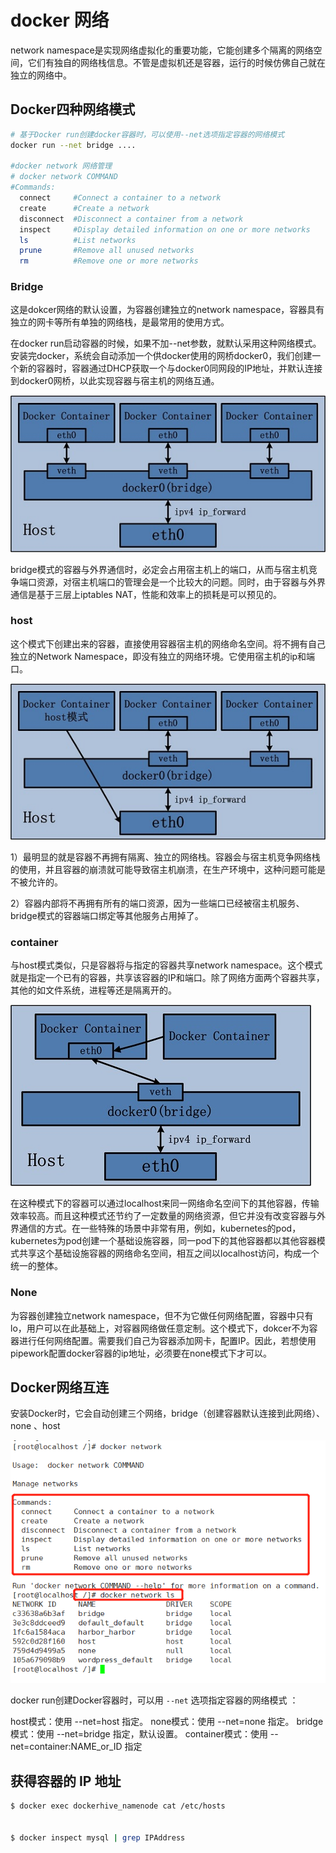 # docker 网络

network namespace是实现网络虚拟化的重要功能，它能创建多个隔离的网络空间，它们有独自的网络栈信息。不管是虚拟机还是容器，运行的时候仿佛自己就在独立的网络中。

## Docker四种网络模式

```bash
# 基于Docker run创建docker容器时，可以使用--net选项指定容器的网络模式
docker run --net bridge ....

#docker network 网络管理
# docker network COMMAND
#Commands:
  connect     #Connect a container to a network
  create      #Create a network
  disconnect  #Disconnect a container from a network
  inspect     #Display detailed information on one or more networks
  ls          #List networks
  prune       #Remove all unused networks
  rm          #Remove one or more networks
```

### Bridge

这是dokcer网络的默认设置，为容器创建独立的network namespace，容器具有独立的网卡等所有单独的网络栈，是最常用的使用方式。

在docker run启动容器的时候，如果不加--net参数，就默认采用这种网络模式。安装完docker，系统会自动添加一个供docker使用的网桥docker0，我们创建一个新的容器时，容器通过DHCP获取一个与docker0同网段的IP地址，并默认连接到docker0网桥，以此实现容器与宿主机的网络互通。

![](assets/image-20221127212026128-20230610173810-rf0vxtb.png)

bridge模式的容器与外界通信时，必定会占用宿主机上的端口，从而与宿主机竞争端口资源，对宿主机端口的管理会是一个比较大的问题。同时，由于容器与外界通信是基于三层上iptables NAT，性能和效率上的损耗是可以预见的。

### host

这个模式下创建出来的容器，直接使用容器宿主机的网络命名空间。将不拥有自己独立的Network Namespace，即没有独立的网络环境。它使用宿主机的ip和端口。

![](assets/image-20221127212032693-20230610173810-jxth37f.png)

1）最明显的就是容器不再拥有隔离、独立的网络栈。容器会与宿主机竞争网络栈的使用，并且容器的崩溃就可能导致宿主机崩溃，在生产环境中，这种问题可能是不被允许的。

2）容器内部将不再拥有所有的端口资源，因为一些端口已经被宿主机服务、bridge模式的容器端口绑定等其他服务占用掉了。

### container

与host模式类似，只是容器将与指定的容器共享network namespace。这个模式就是指定一个已有的容器，共享该容器的IP和端口。除了网络方面两个容器共享，其他的如文件系统，进程等还是隔离开的。

![](assets/image-20221127212041704-20230610173810-gtsdejn.png)

在这种模式下的容器可以通过localhost来同一网络命名空间下的其他容器，传输效率较高。而且这种模式还节约了一定数量的网络资源，但它并没有改变容器与外界通信的方式。在一些特殊的场景中非常有用，例如，kubernetes的pod，kubernetes为pod创建一个基础设施容器，同一pod下的其他容器都以其他容器模式共享这个基础设施容器的网络命名空间，相互之间以localhost访问，构成一个统一的整体。

### None

为容器创建独立network namespace，但不为它做任何网络配置，容器中只有lo，用户可以在此基础上，对容器网络做任意定制。这个模式下，dokcer不为容器进行任何网络配置。需要我们自己为容器添加网卡，配置IP。因此，若想使用pipework配置docker容器的ip地址，必须要在none模式下才可以。

## Docker网络互连

安装Docker时，它会自动创建三个网络，bridge（创建容器默认连接到此网络）、 none 、host

![](assets/image-20221127212104343-20230610173810-hv8mub6.png)

docker run创建Docker容器时，可以用 `--net` 选项指定容器的网络模式 ：

host模式：使用 --net=host 指定。
none模式：使用 --net=none 指定。
bridge模式：使用 --net=bridge 指定，默认设置。
container模式：使用 --net=container:NAME_or_ID 指定

## 获得容器的 IP 地址

```bash
$ docker exec dockerhive_namenode cat /etc/hosts


$ docker inspect mysql | grep IPAddress

```

‍
